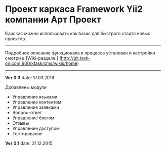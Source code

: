 Проект каркаса Framework Yii2 компании Арт Проект
===================================

Карскас можно использовать как базис для быстрого старта новых проектов.

-------
Подробное описание функционала и процесса установки и настройки смотри в [Wiki-разделе.] (http://git.task-on.com:900/ktask/cms/wikis/home)


-----------


**Ver 0.3**
date: 17.03.2016

Добавлены модули
* Управление языками
* Управление контентом
* Управление заявками
* Вопрос-ответ
* Управление блогом
* Отзывы
* Управление доступом 
* Тестирование 



**Ver 0.1**
date: 31.12.2015
